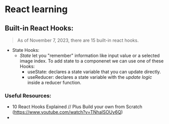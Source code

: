 # React learning

## Built-in React Hooks:

> As of November 7, 2023, there are 15 built-in react hooks.

- State Hooks:
  - *State* let you "remember" information like input value or a selected image index. To add state to a componenet we can use one of these Hooks:
    - useState: declares a state variable that you can update directly.
    - useReducer: declares a state variable with the _update logic_ inside a reducer function.



### Useful Resources:
- 10 React Hooks Explained // Plus Build your own from Scratch (https://www.youtube.com/watch?v=TNhaISOUy6Q)
-  
